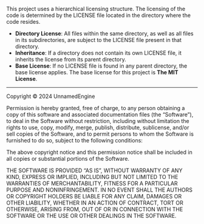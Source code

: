 This project uses a hierarchical licensing structure. The licensing of the code is determined by the LICENSE file located in the directory where the code resides.

- **Directory License**: All files within the same directory, as well as all files in its subdirectories, are subject to the LICENSE file present in that directory.
- **Inheritance**: If a directory does not contain its own LICENSE file, it inherits the license from its parent directory.
- **Base License**: If no LICENSE file is found in any parent directory, the base license applies. The base license for this project is **The MIT License**.

---

Copyright © 2024 UnnamedEngine

Permission is hereby granted, free of charge, to any person obtaining a copy of this software and associated documentation files (the “Software”), to deal in the Software without restriction, including without limitation the rights to use, copy, modify, merge, publish, distribute, sublicense, and/or sell copies of the Software, and to permit persons to whom the Software is furnished to do so, subject to the following conditions:

The above copyright notice and this permission notice shall be included in all copies or substantial portions of the Software.

THE SOFTWARE IS PROVIDED “AS IS”, WITHOUT WARRANTY OF ANY KIND, EXPRESS OR IMPLIED, INCLUDING BUT NOT LIMITED TO THE WARRANTIES OF MERCHANTABILITY, FITNESS FOR A PARTICULAR PURPOSE AND NONINFRINGEMENT. IN NO EVENT SHALL THE AUTHORS OR COPYRIGHT HOLDERS BE LIABLE FOR ANY CLAIM, DAMAGES OR OTHER LIABILITY, WHETHER IN AN ACTION OF CONTRACT, TORT OR OTHERWISE, ARISING FROM, OUT OF OR IN CONNECTION WITH THE SOFTWARE OR THE USE OR OTHER DEALINGS IN THE SOFTWARE.
